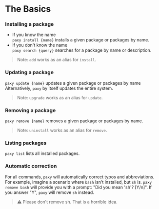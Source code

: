 # The Basics

### Installing a package
- If you know the name<br>
`paxy install {name}` installs a given package or packages by name.
- If you don't know the name<br>
`paxy search {query}` searches for a package by name or description.
> Note: `add` works as an alias for `install`.

### Updating a package
`paxy update {name}` updates a given package or packages by name Alternatively, `paxy` by itself updates the entire system.
> Note: `upgrade` works as an alias for `update`.

### Removing a package
`paxy remove {name}` removes a given package or packages by name.
> Note: `uninstall` works as an alias for `remove`.

### Listing packages
`paxy list` lists all installed packages.

### Automatic correction
For all commands, `paxy` will automatically correct typos and abbreviations. For example, imagine a scenario where `bash` isn't installed, but `sh` is. `paxy remove bash` will provide you with a prompt: "Did you mean 'sh'? [Y/n]". If you answer "Y", `paxy` will remove `sh` instead.
> :warning: Please don't remove sh. That is a horrible idea.
